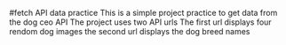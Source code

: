 #fetch API data practice
This is a simple project practice to get data from the dog ceo API
The project uses two API urls 
The first url displays four rendom dog images
the second url displays the dog breed names
